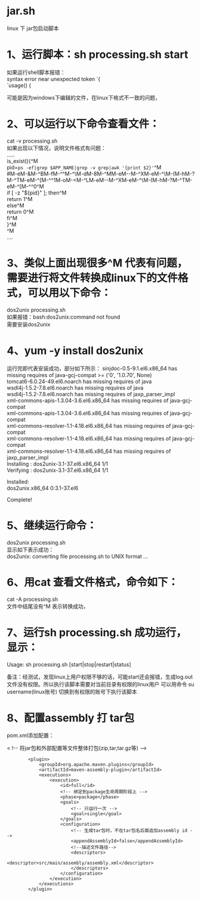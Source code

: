 # jar.sh
linux 下 jar包启动脚本

# 1、运行脚本：sh processing.sh start    
如果运行shell脚本报错：    
syntax error near unexpected token \`{    
`usage() {    

可能是因为windows下编辑的文件，在linux下格式不一致的问题，
# 2、可以运行以下命令查看文件：    
cat -v processing.sh    
如果出现以下情况，说明文件格式有问题：    
.....    
is_exist(){^M    
  pid=`ps -ef|grep $APP_NAME|grep -v grep|awk '{print $2}'`^M    
  #M-eM-&M-^BM-fM-^^M-^\M-dM-8M-^MM-eM--M-^XM-eM-^\M-(M-hM-?M-^TM-eM-^[M-^^1M-oM-<M-^LM-eM--M-^XM-eM-^\M-(M-hM-?M-^TM-eM-^[M-^^0^M    
  if [ -z "${pid}" ]; then^M    
   return 1^M    
  else^M    
    return 0^M    
  fi^M    
}^M    
^M    
....      
# 3、类似上面出现很多^M 代表有问题，需要进行将文件转换成linux下的文件格式，可以用以下命令：    
dos2unix processing.sh    
如果报错：bash:dos2unix:command not found    
需要安装dos2unix    
# 4、yum -y install dos2unix    
运行完即代表安装成功，部分如下所示：
sinjdoc-0.5-9.1.el6.x86_64 has missing requires of java-gcj-compat >= ('0', '1.0.70', None)    
tomcat6-6.0.24-49.el6.noarch has missing requires of java    
wsdl4j-1.5.2-7.8.el6.noarch has missing requires of java    
wsdl4j-1.5.2-7.8.el6.noarch has missing requires of jaxp_parser_impl    
xml-commons-apis-1.3.04-3.6.el6.x86_64 has missing requires of java-gcj-compat    
xml-commons-apis-1.3.04-3.6.el6.x86_64 has missing requires of java-gcj-compat    
xml-commons-resolver-1.1-4.18.el6.x86_64 has missing requires of java-gcj-compat    
xml-commons-resolver-1.1-4.18.el6.x86_64 has missing requires of java-gcj-compat    
xml-commons-resolver-1.1-4.18.el6.x86_64 has missing requires of jaxp_parser_impl    
  Installing : dos2unix-3.1-37.el6.x86_64                                   1/1     
  Verifying  : dos2unix-3.1-37.el6.x86_64                                   1/1     
    
Installed:    
  dos2unix.x86_64 0:3.1-37.el6                                                      
    
Complete!    

# 5、继续运行命令：    
dos2unix processing.sh    
显示如下表示成功：    
dos2unix: converting file processing.sh to UNIX format ...    

# 6、用cat 查看文件格式，命令如下：    
cat -A processing.sh    
文件中结尾没有^M 表示转换成功，    
# 7、运行sh processing.sh 成功运行，显示：    
Usage: sh ִprocessing.sh [start|stop|restart|status]


备注：经测试，发现linux上用户权限不够的话，可能start还会报错，生成log.out文件没有权限。所以执行该脚本需要对当前目录有权限的linux用户
可以用命令    su username(linux账号)        切换到有权限的账号下执行该脚本

# 8、配置assembly 打 tar包    
pom.xml添加配置：    

< !-- 将jar包和外部配置等文件整体打包(zip,tar,tar.gz等) -->     

            <plugin>    
                <groupId>org.apache.maven.plugins</groupId>    
                <artifactId>maven-assembly-plugin</artifactId>    
                <executions>    
                    <execution>    
                        <id>full</id>    
                        <!-- 绑定到package生命周期阶段上 -->    
                        <phase>package</phase>    
                        <goals>    
                            <!-- 只运行一次 -->    
                            <goal>single</goal>    
                        </goals>    
                        <configuration>  
                            <!-- 生成tar包时，不在tar包名后面追加assembly id -->    
                            <appendAssemblyId>false</appendAssemblyId>    
                            <!--描述文件路径-->    
                            <descriptors>    
                                <descriptor>src/main/assembly/assembly.xml</descriptor>    
                            </descriptors>    
                        </configuration>     
                    </execution>     
                </executions>     
            </plugin>     
            
            
